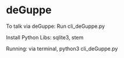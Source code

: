 # deGuppe
To talk via deGuppe:
Run cli_deGuppe.py


Install Python Libs:
sqlite3, stem

Running:
via terminal,
python3 cli_deGuppe.py
